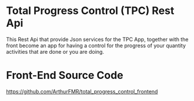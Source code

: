 # Total Progress Control (TPC) Rest Api
This Rest Api that provide Json services for the TPC App, together with the front become an app for having a control for the progress of your quantity activities that are done or you are doing.

# Front-End Source Code
https://github.com/ArthurFMR/total_progress_control_frontend
